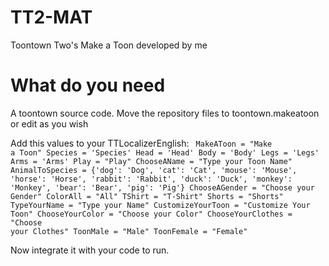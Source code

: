 # TT2-MAT
Toontown Two's Make a Toon developed by me

# What do you need
A toontown source code.
Move the repository files to toontown.makeatoon or edit as you wish

Add this values to your TTLocalizerEnglish:
<code>
MakeAToon = "Make a Toon"
Species = 'Species'
Head = 'Head'
Body = 'Body'
Legs = 'Legs'
Arms = 'Arms'
Play = "Play"
ChooseAName = "Type your Toon Name"
AnimalToSpecies = {'dog': 'Dog',
 'cat': 'Cat',
 'mouse': 'Mouse',
 'horse': 'Horse',
 'rabbit': 'Rabbit',
 'duck': 'Duck',
 'monkey': 'Monkey',
 'bear': 'Bear',
 'pig': 'Pig'}
ChooseAGender = "Choose your Gender"
ColorAll = "All"
TShirt = "T-Shirt"
Shorts = "Shorts"
TypeYourName = "Type your Name"
CustomizeYourToon = "Customize Your Toon"
ChooseYourColor = "Choose your Color"
ChooseYourClothes = "Choose your Clothes"
ToonMale = "Male"
ToonFemale = "Female"
</code>

Now integrate it with your code to run.
